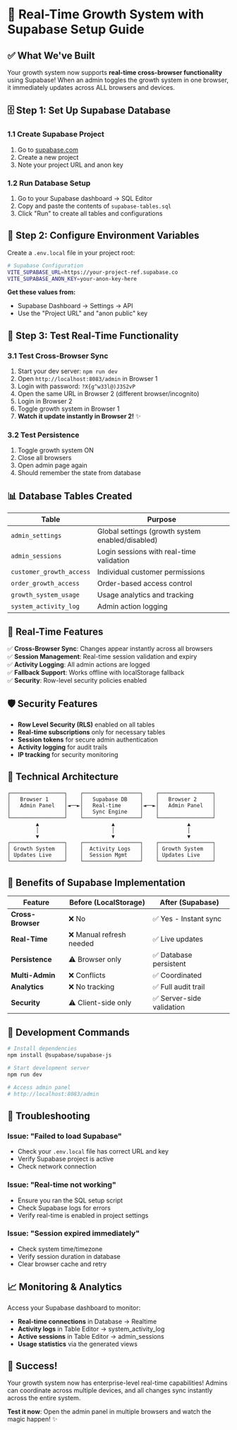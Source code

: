 # 🚀 Real-Time Growth System with Supabase Setup Guide

## ✅ **What We've Built**

Your growth system now supports **real-time cross-browser functionality** using Supabase! When an admin toggles the growth system in one browser, it immediately updates across ALL browsers and devices.

## 🗄️ **Step 1: Set Up Supabase Database**

### 1.1 Create Supabase Project
1. Go to [supabase.com](https://supabase.com)
2. Create a new project
3. Note your project URL and anon key

### 1.2 Run Database Setup
1. Go to your Supabase dashboard → SQL Editor
2. Copy and paste the contents of `supabase-tables.sql`
3. Click "Run" to create all tables and configurations

## 🔧 **Step 2: Configure Environment Variables**

Create a `.env.local` file in your project root:

```bash
# Supabase Configuration
VITE_SUPABASE_URL=https://your-project-ref.supabase.co
VITE_SUPABASE_ANON_KEY=your-anon-key-here
```

**Get these values from:**
- Supabase Dashboard → Settings → API
- Use the "Project URL" and "anon public" key

## 🎯 **Step 3: Test Real-Time Functionality**

### 3.1 Test Cross-Browser Sync
1. Start your dev server: `npm run dev`
2. Open `http://localhost:8083/admin` in Browser 1
3. Login with password: `?X{g^w33l@)J3S2vP`
4. Open the same URL in Browser 2 (different browser/incognito)
5. Login in Browser 2
6. Toggle growth system in Browser 1
7. **Watch it update instantly in Browser 2!** ✨

### 3.2 Test Persistence
1. Toggle growth system ON
2. Close all browsers
3. Open admin page again
4. Should remember the state from database

## 📊 **Database Tables Created**

| Table | Purpose |
|-------|---------|
| `admin_settings` | Global settings (growth system enabled/disabled) |
| `admin_sessions` | Login sessions with real-time validation |
| `customer_growth_access` | Individual customer permissions |
| `order_growth_access` | Order-based access control |
| `growth_system_usage` | Usage analytics and tracking |
| `system_activity_log` | Admin action logging |

## 🔄 **Real-Time Features**

✅ **Cross-Browser Sync**: Changes appear instantly across all browsers  
✅ **Session Management**: Real-time session validation and expiry  
✅ **Activity Logging**: All admin actions are logged  
✅ **Fallback Support**: Works offline with localStorage fallback  
✅ **Security**: Row-level security policies enabled  

## 🛡️ **Security Features**

- **Row Level Security (RLS)** enabled on all tables
- **Real-time subscriptions** only for necessary tables
- **Session tokens** for secure admin authentication
- **Activity logging** for audit trails
- **IP tracking** for security monitoring

## 🔧 **Technical Architecture**

```
┌─────────────────┐    ┌──────────────────┐    ┌─────────────────┐
│   Browser 1     │    │   Supabase DB    │    │   Browser 2     │
│   Admin Panel   │◄──►│   Real-time      │◄──►│   Admin Panel   │
│                 │    │   Sync Engine    │    │                 │
└─────────────────┘    └──────────────────┘    └─────────────────┘
         ▲                       ▲                       ▲
         │                       │                       │
         ▼                       ▼                       ▼
┌─────────────────┐    ┌──────────────────┐    ┌─────────────────┐
│ Growth System   │    │  Activity Logs   │    │ Growth System   │
│ Updates Live    │    │  Session Mgmt    │    │ Updates Live    │
└─────────────────┘    └──────────────────┘    └─────────────────┘
```

## 🚀 **Benefits of Supabase Implementation**

| Feature | Before (LocalStorage) | After (Supabase) |
|---------|----------------------|------------------|
| **Cross-Browser** | ❌ No | ✅ Yes - Instant sync |
| **Real-Time** | ❌ Manual refresh needed | ✅ Live updates |
| **Persistence** | ⚠️ Browser only | ✅ Database persistent |
| **Multi-Admin** | ❌ Conflicts | ✅ Coordinated |
| **Analytics** | ❌ No tracking | ✅ Full audit trail |
| **Security** | ⚠️ Client-side only | ✅ Server-side validation |

## 🔧 **Development Commands**

```bash
# Install dependencies
npm install @supabase/supabase-js

# Start development server
npm run dev

# Access admin panel
# http://localhost:8083/admin
```

## 🐛 **Troubleshooting**

### Issue: "Failed to load Supabase"
- Check your `.env.local` file has correct URL and key
- Verify Supabase project is active
- Check network connection

### Issue: "Real-time not working"
- Ensure you ran the SQL setup script
- Check Supabase logs for errors
- Verify real-time is enabled in project settings

### Issue: "Session expired immediately"
- Check system time/timezone
- Verify session duration in database
- Clear browser cache and retry

## 📈 **Monitoring & Analytics**

Access your Supabase dashboard to monitor:
- **Real-time connections** in Database → Realtime
- **Activity logs** in Table Editor → system_activity_log
- **Active sessions** in Table Editor → admin_sessions
- **Usage statistics** via the generated views

## 🎉 **Success!**

Your growth system now has enterprise-level real-time capabilities! Admins can coordinate across multiple devices, and all changes sync instantly across the entire system.

**Test it now**: Open the admin panel in multiple browsers and watch the magic happen! ✨

